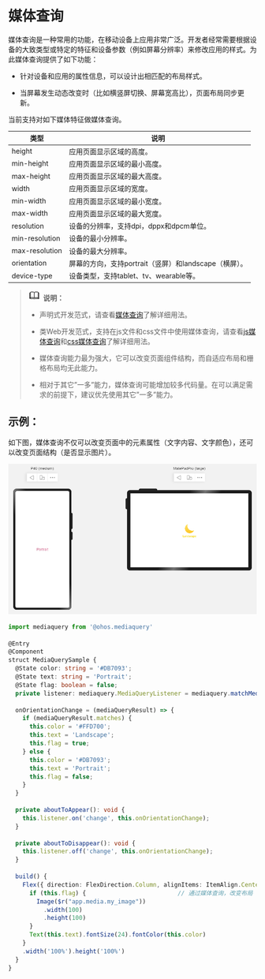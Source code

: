 # 媒体查询


媒体查询是一种常用的功能，在移动设备上应用非常广泛。开发者经常需要根据设备的大致类型或特定的特征和设备参数（例如屏幕分辨率）来修改应用的样式。为此媒体查询提供了如下功能：


- 针对设备和应用的属性信息，可以设计出相匹配的布局样式。

- 当屏幕发生动态改变时（比如横竖屏切换、屏幕宽高比），页面布局同步更新。


当前支持对如下媒体特征做媒体查询。


| 类型 | 说明 |
| -------- | -------- |
| height | 应用页面显示区域的高度。 |
| min-height | 应用页面显示区域的最小高度。 |
| max-height | 应用页面显示区域的最大高度。 |
| width | 应用页面显示区域的宽度。 |
| min-width | 应用页面显示区域的最小宽度。 |
| max-width | 应用页面显示区域的最大宽度。 |
| resolution | 设备的分辨率，支持dpi，dppx和dpcm单位。 |
| min-resolution | 设备的最小分辨率。 |
| max-resolution | 设备的最大分辨率。 |
| orientation | 屏幕的方向，支持portrait（竖屏）和landscape（横屏）。 |
| device-type | 设备类型，支持tablet、tv、wearable等。 |


> ![icon-note.gif](public_sys-resources/icon-note.gif) **说明：**
> - 声明式开发范式，请查看[媒体查询](../../ui/ui-ts-layout-mediaquery.md)了解详细用法。
> 
> - 类Web开发范式，支持在js文件和css文件中使用媒体查询，请查看[js媒体查询](../../reference/apis/js-apis-mediaquery.md)和[css媒体查询](../../reference/arkui-js/js-components-common-mediaquery.md)了解详细用法。
> 
> - 媒体查询能力最为强大，它可以改变页面组件结构，而自适应布局和栅格布局均无此能力。
> 
> - 相对于其它”一多”能力，媒体查询可能增加较多代码量。在可以满足需求的前提下，建议优先使用其它”一多”能力。


## 示例：

如下图，媒体查询不仅可以改变页面中的元素属性（文字内容、文字颜色），还可以改变页面结构（是否显示图片）。


![zh-cn_image_0000001226091264](figures/zh-cn_image_0000001226091264.jpg)



```ts
import mediaquery from '@ohos.mediaquery'

@Entry
@Component
struct MediaQuerySample {
  @State color: string = '#DB7093';
  @State text: string = 'Portrait';
  @State flag: boolean = false;
  private listener: mediaquery.MediaQueryListener = mediaquery.matchMediaSync('(orientation: landscape)');

  onOrientationChange = (mediaQueryResult) => {
    if (mediaQueryResult.matches) {
      this.color = '#FFD700';
      this.text = 'Landscape';
      this.flag = true;
    } else {
      this.color = '#DB7093';
      this.text = 'Portrait';
      this.flag = false;
    }
  }

  private aboutToAppear(): void {
    this.listener.on('change', this.onOrientationChange);
  }

  private aboutToDisappear(): void {
    this.listener.off('change', this.onOrientationChange);
  }

  build() {
    Flex({ direction: FlexDirection.Column, alignItems: ItemAlign.Center, justifyContent: FlexAlign.Center }) {
      if (this.flag) {                          // 通过媒体查询，改变布局
        Image($r("app.media.my_image"))
          .width(100)
          .height(100)
      }
      Text(this.text).fontSize(24).fontColor(this.color)
    }
    .width('100%').height('100%')
  }
}
```
